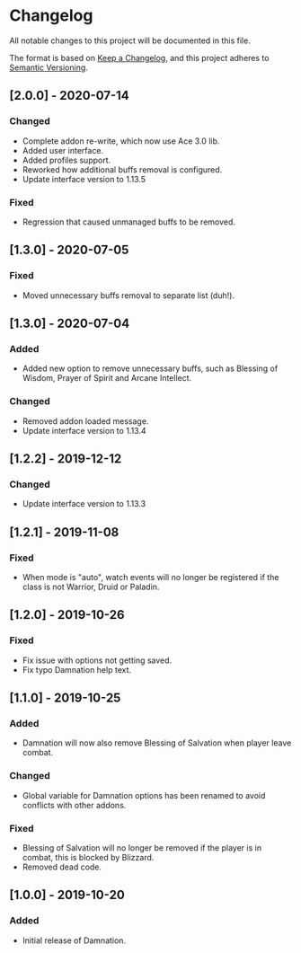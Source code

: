 # Changelog
All notable changes to this project will be documented in this file.

The format is based on [Keep a Changelog](https://keepachangelog.com/en/1.0.0/),
and this project adheres to [Semantic Versioning](https://semver.org/spec/v2.0.0.html).

## [2.0.0] - 2020-07-14
### Changed
- Complete addon re-write, which now use Ace 3.0 lib.
- Added user interface.
- Added profiles support.
- Reworked how additional buffs removal is configured.
- Update interface version to 1.13.5

### Fixed
- Regression that caused unmanaged buffs to be removed.

## [1.3.0] - 2020-07-05
### Fixed
- Moved unnecessary buffs removal to separate list (duh!).

## [1.3.0] - 2020-07-04
### Added
- Added new option to remove unnecessary buffs, such as Blessing of Wisdom, Prayer of Spirit and Arcane Intellect.

### Changed
- Removed addon loaded message.
- Update interface version to 1.13.4

## [1.2.2] - 2019-12-12
### Changed
- Update interface version to 1.13.3

## [1.2.1] - 2019-11-08
### Fixed
- When mode is "auto", watch events will no longer be registered if the class is not Warrior, Druid or Paladin.

## [1.2.0] - 2019-10-26
### Fixed
- Fix issue with options not getting saved.
- Fix typo Damnation help text.

## [1.1.0] - 2019-10-25
### Added
- Damnation will now also remove Blessing of Salvation when player leave combat.

### Changed
- Global variable for Damnation options has been renamed to avoid conflicts with other addons.

### Fixed
- Blessing of Salvation will no longer be removed if the player is in combat, this is blocked by Blizzard.
- Removed dead code.

## [1.0.0] - 2019-10-20
### Added
- Initial release of Damnation.

